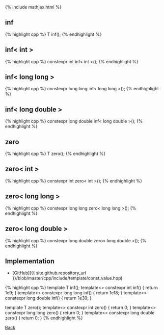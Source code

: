 {% include mathjax.html %}

## inf

{% highlight cpp %}
T inf();
{% endhighlight %}

## inf< int >

{% highlight cpp %}
constexpr int inf< int >();
{% endhighlight %}

## inf< long long >

{% highlight cpp %}
constexpr long long inf< long long >();
{% endhighlight %}

## inf< long double >

{% highlight cpp %}
constexpr long double inf< long double >();
{% endhighlight %}

## zero

{% highlight cpp %}
T zero();
{% endhighlight %}

## zero< int >

{% highlight cpp %}
constexpr int zero< int >();
{% endhighlight %}

## zero< long long >

{% highlight cpp %}
constexpr long long zero< long long >();
{% endhighlight %}

## zero< long double >

{% highlight cpp %}
constexpr long double zero< long double >();
{% endhighlight %}

## Implementation

- [GitHub]({{ site.github.repository_url }}/blob/master/cpp/include/template/const_value.hpp)

{% highlight cpp %}
template<typename T> T inf();
template<> constexpr int inf<int>() { return 1e9; }
template<> constexpr long long inf<long long>() { return 1e18; }
template<> constexpr long double inf<long double>() { return 1e30; }

template<typename T> T zero();
template<> constexpr int zero<int>() { return 0; }
template<> constexpr long long zero<long long>() { return 0; }
template<> constexpr long double zero<long double>() { return 0; }
{% endhighlight %}

[Back](../..)
